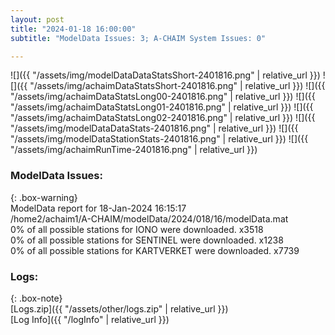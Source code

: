 ```yaml
---
layout: post
title: "2024-01-18 16:00:00"
subtitle: "ModelData Issues: 3; A-CHAIM System Issues: 0"

---
```


![]({{ "/assets/img/modelDataDataStatsShort-2401816.png" | relative_url }})
![]({{ "/assets/img/achaimDataStatsShort-2401816.png" | relative_url }})
![]({{ "/assets/img/achaimDataStatsLong00-2401816.png" | relative_url }})
![]({{ "/assets/img/achaimDataStatsLong01-2401816.png" | relative_url }})
![]({{ "/assets/img/achaimDataStatsLong02-2401816.png" | relative_url }})
![]({{ "/assets/img/modelDataDataStats-2401816.png" | relative_url }})
![]({{ "/assets/img/modelDataStationStats-2401816.png" | relative_url }})
![]({{ "/assets/img/achaimRunTime-2401816.png" | relative_url }})


### ModelData Issues:  
  
{: .box-warning}  
 ModelData report for 18-Jan-2024 16:15:17   
 /home2/achaim1/A-CHAIM/modelData/2024/018/16/modelData.mat   
 0% of all possible stations for IONO were downloaded. x3518   
 0% of all possible stations for SENTINEL were downloaded. x1238   
 0% of all possible stations for KARTVERKET were downloaded. x7739   
  


### Logs:  
  
{: .box-note}  
[Logs.zip]({{ "/assets/other/logs.zip" | relative_url }})  
[Log Info]({{ "/logInfo" | relative_url }})  
